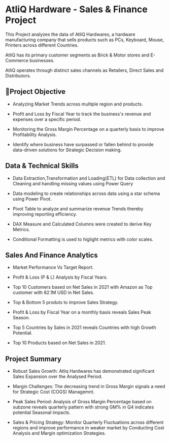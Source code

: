 # AtliQ Hardware - Sales & Finance Project

This Project analyzes the data of AtliQ Hardwares, a hardware manufacturing company that sells products such as PCs, Keyboard, Mouse, Printers across different Countries.

AtliQ has its primary customer segments as Brick & Motor stores and E-Commerce businesses.

AtliQ operates through distinct sales channels as Retailers, Direct Sales and Distributors.

🎯Project Objective
-------------------------------------
- Analyzing Market Trends across multiple region and products.

- Profit and Loss by Fiscal Year to track the business's revenue and expenses over a specific period.

- Monitoring the Gross Margin Percentage on a quarterly basis to improve Profitability Analysis.

- Identify where business have surpassed or fallen behind to provide data-driven solutions for Strategic Decision making.

Data & Technical Skills
--------------------------------------------
* Data Extraction,Transformation and Loading(ETL) for Data collection and Cleaning and handling missing values using Power Query

- Data modeling to create relationships across data using a star schema using Power Pivot.

- Pivot Table to analyze and summarize revenue Trends thereby improving reporting efficiency.

- DAX Measure and Calculated Columns were created to derive Key Metrics.

- Conditional Formatting is used to higlight metrics with color scales.

Sales And Finance Analytics
-------------------------------------------------
- Market Performance Vs Target Report.
  
- Profit & Loss (P & L) Analysis by Fiscal Years.
  
- Top 10 Customers based on Net Sales in 2021 with Amazon as Top customer with 82.1M USD in Net Sales.

- Top & Bottom 5 produts to improve Sales Strategy.

- Profit & Loss by Fiscal Year on a monthly basis reveals Sales Peak Season.
  
- Top 5 Countries by Sales in 2021 reveals Countries with high Growth Potential.

- Top 10 Products based on Net Sales in 2021.

 Project Summary
  -----------------------------------------------------------
  - Robust Sales Growth: Atliq Hardwares has demonstrated significant Sales Expansion over the Analysed Period.

  - Margin Challenges: The decreasing trend in Gross Margin signals a need for Strategic Cost (COGS) Managemnt.
 
  - Peak Sales Period: Analysis of Gross Margin Percentage based on subzone reveals quarterly pattern with strong GM% in Q4 indicates potential Seasonal impacts.
 
  - Sales & Pricing Strategy: Monitor Quarterly Fluctuations across different regions and improve performance in weaker market by Conducting Cost Analysis and Margin optimization Strategies.

